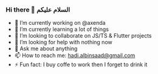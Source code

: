 ### Hi there 👋 السلام عليكم

- 🔭 I’m currently working on @axenda
- 🌱 I’m currently learning a lot of things
- 🚀 I’m looking to collaborate on JS/TS & Flutter projects
- 🤔 I’m looking for help with nothing now
- 💬 Ask me about anything
- 📫 How to reach me: hadi.albinsaad@gmail.com
- ⚡ Fun fact: I buy coffe to work then I forget to drink it
